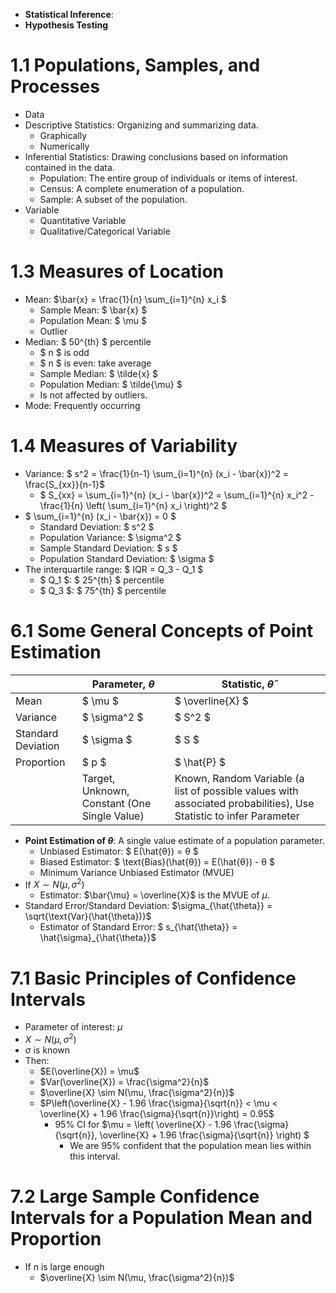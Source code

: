 - **Statistical Inference**: 
- **Hypothesis Testing**

# 1.1 Populations, Samples, and Processes
- Data
- Descriptive Statistics: Organizing and summarizing data.
    - Graphically
    - Numerically
- Inferential Statistics: Drawing conclusions based on information contained in the data.
    - Population: The entire group of individuals or items of interest.
    - Census: A complete enumeration of a population.
    - Sample: A subset of the population.
- Variable
    - Quantitative Variable
    - Qualitative/Categorical Variable
# 1.3 Measures of Location
- Mean: $\bar{x} = \frac{1}{n} \sum_{i=1}^{n} x_i $
    - Sample Mean: $ \bar{x} $
    - Population Mean: $ \mu $
    - Outlier
- Median: $ 50^{th} $ percentile
    - $ n $ is odd
    - $ n $ is even: take average
    - Sample Median: $ \tilde{x} $
    - Population Median: $ \tilde{\mu} $
    - Is not affected by outliers.
- Mode: Frequently occurring

# 1.4 Measures of Variability
- Variance: $ s^2 = \frac{1}{n-1} \sum_{i=1}^{n} (x_i - \bar{x})^2 = \frac{S_{xx}}{n-1}$
    - $ S_{xx} = \sum_{i=1}^{n} (x_i - \bar{x})^2 = \sum_{i=1}^{n} x_i^2 - \frac{1}{n} \left( \sum_{i=1}^{n} x_i \right)^2 $
- $ \sum_{i=1}^{n} (x_i - \bar{x}) = 0 $
    - Standard Deviation: $ s^2 $
    - Population Variance: $ \sigma^2 $
    - Sample Standard Deviation: $ s $
    - Population Standard Deviation: $ \sigma $
- The interquartile range: $ IQR = Q_3 - Q_1 $
    - $ Q_1 $: $ 25^{th} $ percentile
    - $ Q_3 $: $ 75^{th} $ percentile

# 6.1 Some General Concepts of Point Estimation
||Parameter, $θ$|Statistic, $\hat{θ}$|
|---|---|---|
|Mean|$ \mu $|$ \overline{X} $|
|Variance|$ \sigma^2 $|$ S^2 $|
|Standard Deviation|$ \sigma $|$ S $|
|Proportion|$ p $|$ \hat{P} $|
||Target, Unknown, Constant (One Single Value)|Known, Random Variable (a list of possible values with associated probabilities), Use Statistic to infer Parameter|

- **Point Estimation of $θ$**: A single value estimate of a population parameter.
    - Unbiased Estimator: $ E(\hat{θ}) = θ $
    - Biased Estimator: $ \text{Bias}(\hat{θ}) = E(\hat{θ}) - θ $
    - Minimum Variance Unbiased Estimator (MVUE)
- If $X \sim N(\mu, \sigma^2)$
    - Estimator: $\bar{\mu} = \overline{X}$ is the MVUE of $\mu$.
- Standard Error/Standard Deviation: $\sigma_{\hat{\theta}} = \sqrt{\text{Var}(\hat{\theta})}$
    - Estimator of Standard Error: $ s_{\hat{\theta}} = \hat{\sigma}_{\hat{\theta}}$

# 7.1 Basic Principles of Confidence Intervals
- Parameter of interest: $\mu$
- $X \sim N(\mu, \sigma^2)$
- $\sigma$ is known
- Then:
    - $E(\overline{X}) = \mu$
    - $Var(\overline{X}) = \frac{\sigma^2}{n}$
    - $\overline{X} \sim N(\mu, \frac{\sigma^2}{n})$
    - $P\left(\overline{X} - 1.96 \frac{\sigma}{\sqrt{n}} < \mu < \overline{X} + 1.96 \frac{\sigma}{\sqrt{n}}\right) = 0.95$
        - $95\%$ CI for $\mu = \left( \overline{X} - 1.96 \frac{\sigma}{\sqrt{n}}, \overline{X} + 1.96 \frac{\sigma}{\sqrt{n}} \right) $
            - We are $95\%$ confident that the population mean lies within this interval.
# 7.2 Large Sample Confidence Intervals for a Population Mean and Proportion
- If $n$ is large enough
    - $\overline{X} \sim N(\mu, \frac{\sigma^2}{n})$